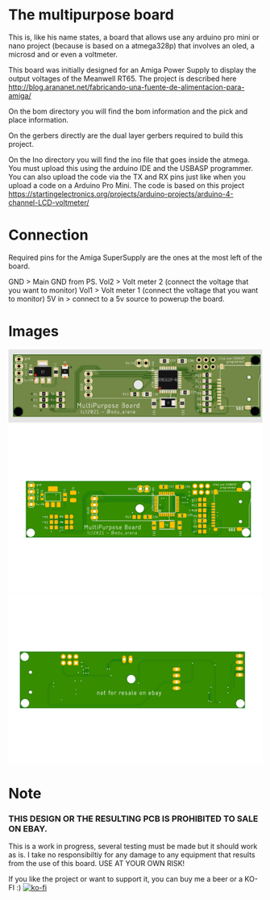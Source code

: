 # The multipurpose board
This is, like his name states, a board that allows use any arduino pro mini or nano project (because is based on a atmega328p) that involves an oled, a microsd and or even a voltmeter.

This board was initially designed for an Amiga Power Supply to display the output voltages of the Meanwell RT65. The project is described here http://blog.arananet.net/fabricando-una-fuente-de-alimentacion-para-amiga/

On the bom directory you will find the bom information and the pick and place information.

On the gerbers directly are the dual layer gerbers required to build this project.

On the Ino directory you will find the ino file that goes inside the atmega. You must upload this using the arduino IDE and the USBASP programmer. You can also upload the code via the TX and RX pins just like when you upload a code on a Arduino Pro Mini. The code is based on this project https://startingelectronics.org/projects/arduino-projects/arduino-4-channel-LCD-voltmeter/

# Connection

Required pins for the Amiga SuperSupply are the ones at the most left of the board.

GND > Main GND from PS.
Vol2 > Volt meter 2 (connect the voltage that you want to monitor)
Vol1 > Volt meter 1 (connect the voltage that you want to monitor)
5V in > connect to a 5v source to powerup the board.

# Images

<img src="https://github.com/arananet/multipurposeboard/blob/main/images/pcb.png?raw=true" width="600">
<img src="https://github.com/arananet/multipurposeboard/blob/main/images/1.png?raw=true" width="600">
<img src="https://github.com/arananet/multipurposeboard/blob/main/images/2.png?raw=true" width="600">

# Note

### THIS DESIGN OR THE RESULTING PCB IS PROHIBITED TO SALE ON EBAY.

This is a work in progress, several testing must be made but it should work as is. I take no responsibiltiy for any damage to any equipment that results from the use of this board. USE AT YOUR OWN RISK!

If you like the project or want to support it, you can buy me a beer or a KO-FI :) 
[![ko-fi](https://www.ko-fi.com/img/githubbutton_sm.svg)](https://ko-fi.com/H2H51MPWG)
